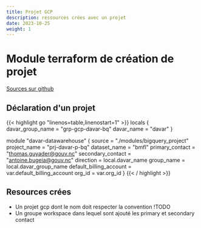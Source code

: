 ```yaml
---
title: Projet GCP
description: ressources crées avec un projet
date: 2023-10-25
weight: 1
---
```


# Module terraform de création de projet

[Sources sur github](https://github.com/gouv-nc-data/data-gitops/tree/main/modules/bigquery_project)

## Déclaration d'un projet

{{< highlight go "linenos=table,linenostart=1" >}}
locals {
  davar_group_name = "grp-gcp-davar-bq"
  davar_name       = "davar"
}

module "davar-datawarehouse" {
  source                  = "./modules/bigquery_project"
  project_name            = "prj-davar-p-bq"
  dataset_name            = "bmfl"
  primary_contact         = "thomas.guyader@gouv.nc"
  secondary_contact       = "antoine.bugeia@gouv.nc"
  direction               = local.davar_name
  group_name              = local.davar_group_name
  default_billing_account = var.default_billing_account
  org_id                  = var.org_id
}
{{< / highlight >}}

## Resources crées
- Un projet gcp dont le nom doit respecter la convention !TODO
- Un groupe workspace dans lequel sont ajouté les primary et secondary contact